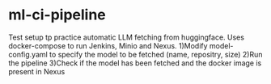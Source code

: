 # ml-ci-pipeline
Test setup tp practice automatic LLM fetching from huggingface. Uses docker-compose to run Jenkins, Minio and Nexus.
1)Modify model-config.yaml to specify the model to be fetched (name, repositry, size)
2)Run the pipeline
3)Check if the model has been fetched and the docker image is present in Nexus
